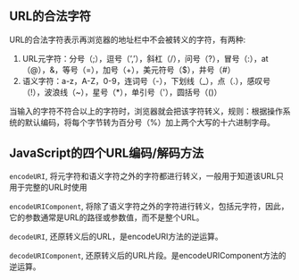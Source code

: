 #

## URL的合法字符

URL的合法字符表示再浏览器的地址栏中不会被转义的字符，有两种:

1. URL元字符：分号（;），逗号（’,’），斜杠（/），问号（?），冒号（:），at（@），&，等号（=），加号（+），美元符号（$），井号（#）
2. 语义字符：a-z，A-Z，0-9，连词号（-），下划线（_），点（.），感叹号（!），波浪线（~），星号（*），单引号（'），圆括号（()）

当输入的字符不符合以上的字符时，浏览器就会把该字符转义，规则：根据操作系统的默认编码，将每个字节转为百分号（%）加上两个大写的十六进制字母。

## JavaScript的四个URL编码/解码方法

`encodeURI`, 将元字符和语义字符之外的字符都进行转义，一般用于知道该URL只用于完整的URL时使用

`encodeURIComponent`, 将除了语义字符之外的字符进行转义，包括元字符，因此，它的参数通常是URL的路径或参数值，而不是整个URL。

`decodeURI`, 还原转义后的URL，是encodeURI方法的逆运算。

`decodeURIComponent`, 还原转义后的URL片段。是encodeURIComponent方法的逆运算。
